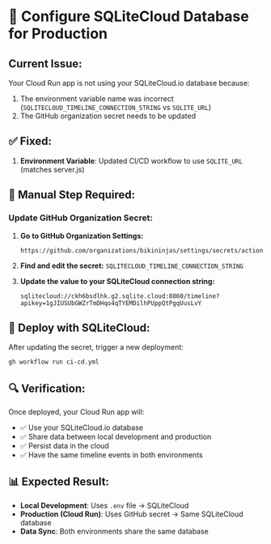 # 🔧 Configure SQLiteCloud Database for Production

## Current Issue:
Your Cloud Run app is not using your SQLiteCloud.io database because:
1. The environment variable name was incorrect (`SQLITECLOUD_TIMELINE_CONNECTION_STRING` vs `SQLITE_URL`)
2. The GitHub organization secret needs to be updated

## ✅ Fixed:
1. **Environment Variable**: Updated CI/CD workflow to use `SQLITE_URL` (matches server.js)

## 🔑 Manual Step Required:

### Update GitHub Organization Secret:

1. **Go to GitHub Organization Settings:**
   ```
   https://github.com/organizations/bikininjas/settings/secrets/actions
   ```

2. **Find and edit the secret:** `SQLITECLOUD_TIMELINE_CONNECTION_STRING`

3. **Update the value to your SQLiteCloud connection string:**
   ```
   sqlitecloud://ckh6bsdlhk.g2.sqlite.cloud:8860/timeline?apikey=1gJIUSUbGWZrTmDHqo4qTYEMDilhPUppQtPgqUusLvY
   ```

## 🚀 Deploy with SQLiteCloud:

After updating the secret, trigger a new deployment:

```bash
gh workflow run ci-cd.yml
```

## 🔍 Verification:

Once deployed, your Cloud Run app will:
- ✅ Use your SQLiteCloud.io database
- ✅ Share data between local development and production  
- ✅ Persist data in the cloud
- ✅ Have the same timeline events in both environments

## 📊 Expected Result:

- **Local Development**: Uses `.env` file → SQLiteCloud
- **Production (Cloud Run)**: Uses GitHub secret → Same SQLiteCloud database
- **Data Sync**: Both environments share the same database

